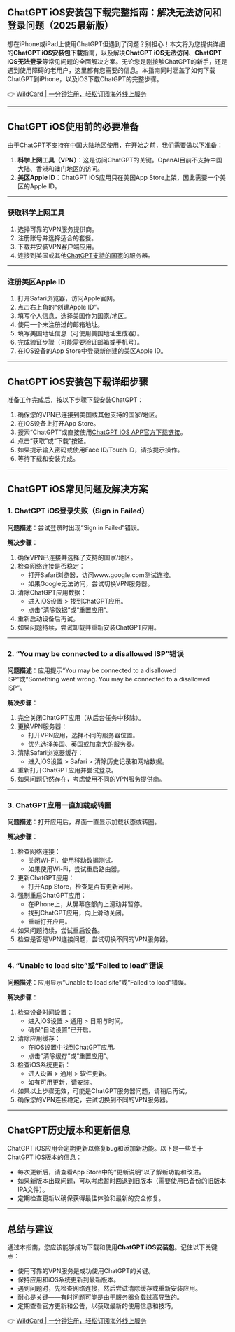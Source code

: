## ChatGPT iOS安装包下载完整指南：解决无法访问和登录问题（2025最新版）

想在iPhone或iPad上使用ChatGPT但遇到了问题？别担心！本文将为您提供详细的**ChatGPT iOS安装包下载**指南，以及解决**ChatGPT iOS无法访问**、**ChatGPT iOS无法登录**等常见问题的全面解决方案。无论您是刚接触ChatGPT的新手，还是遇到使用障碍的老用户，这里都有您需要的信息。本指南同时涵盖了如何下载ChatGPT到iPhone，以及iOS下载ChatGPT的完整步骤。

👉 [WildCard | 一分钟注册，轻松订阅海外线上服务](https://bit.ly/bewildcard)

---

## ChatGPT iOS使用前的必要准备

由于ChatGPT不支持在中国大陆地区使用，在开始之前，我们需要做以下准备：

1. **科学上网工具（VPN）**：这是访问ChatGPT的关键。OpenAI目前不支持中国大陆、香港和澳门地区的访问。
2. **美区Apple ID**：ChatGPT iOS应用只在美国App Store上架，因此需要一个美区的Apple ID。

---

### 获取科学上网工具

1. 选择可靠的VPN服务提供商。
2. 注册账号并选择适合的套餐。
3. 下载并安装VPN客户端应用。
4. 连接到美国或其他[ChatGPT支持的国家](https://bit.ly/bewildcard)的服务器。

---

### 注册美区Apple ID

1. 打开Safari浏览器，访问Apple官网。
2. 点击右上角的“创建Apple ID”。
3. 填写个人信息，选择美国作为国家/地区。
4. 使用一个未注册过的邮箱地址。
5. 填写美国地址信息（可使用美国地址生成器）。
6. 完成验证步骤（可能需要验证邮箱或手机号）。
7. 在iOS设备的App Store中登录新创建的美区Apple ID。

---

## ChatGPT iOS安装包下载详细步骤

准备工作完成后，按以下步骤下载安装ChatGPT：

1. 确保您的VPN已连接到美国或其他支持的国家/地区。
2. 在iOS设备上打开App Store。
3. 搜索“ChatGPT”或直接使用[ChatGPT iOS APP官方下载链接](https://bit.ly/bewildcard)。
4. 点击“获取”或“下载”按钮。
5. 如果提示输入密码或使用Face ID/Touch ID，请按提示操作。
6. 等待下载和安装完成。

---

## ChatGPT iOS常见问题及解决方案

### 1. ChatGPT iOS登录失败（Sign in Failed）

**问题描述**：尝试登录时出现“Sign in Failed”错误。

**解决步骤**：

1. 确保VPN已连接并选择了支持的国家/地区。
2. 检查网络连接是否稳定：
   - 打开Safari浏览器，访问www.google.com测试连接。
   - 如果Google无法访问，尝试切换VPN服务器。
3. 清除ChatGPT应用数据：
   - 进入iOS设置 > 找到ChatGPT应用。
   - 点击“清除数据”或“重置应用”。
4. 重新启动设备后再试。
5. 如果问题持续，尝试卸载并重新安装ChatGPT应用。

---

### 2. “You may be connected to a disallowed ISP”错误

**问题描述**：应用提示“You may be connected to a disallowed ISP”或“Something went wrong. You may be connected to a disallowed ISP”。

**解决步骤**：

1. 完全关闭ChatGPT应用（从后台任务中移除）。
2. 更换VPN服务器：
   - 打开VPN应用，选择不同的服务器位置。
   - 优先选择美国、英国或加拿大的服务器。
3. 清除Safari浏览器缓存：
   - 进入iOS设置 > Safari > 清除历史记录和网站数据。
4. 重新打开ChatGPT应用并尝试登录。
5. 如果问题仍然存在，考虑使用不同的VPN服务提供商。

---

### 3. ChatGPT应用一直加载或转圈

**问题描述**：打开应用后，界面一直显示加载状态或转圈。

**解决步骤**：

1. 检查网络连接：
   - 关闭Wi-Fi，使用移动数据测试。
   - 如果使用Wi-Fi，尝试重启路由器。
2. 更新ChatGPT应用：
   - 打开App Store，检查是否有更新可用。
3. 强制重启ChatGPT应用：
   - 在iPhone上，从屏幕底部向上滑动并暂停。
   - 找到ChatGPT应用，向上滑动关闭。
   - 重新打开应用。
4. 如果问题持续，尝试重启设备。
5. 检查是否是VPN连接问题，尝试切换不同的VPN服务器。

---

### 4. “Unable to load site”或“Failed to load”错误

**问题描述**：应用显示“Unable to load site”或“Failed to load”错误。

**解决步骤**：

1. 检查设备时间设置：
   - 进入iOS设置 > 通用 > 日期与时间。
   - 确保“自动设置”已开启。
2. 清除应用缓存：
   - 在iOS设置中找到ChatGPT应用。
   - 点击“清除缓存”或“重置应用”。
3. 检查iOS系统更新：
   - 进入设置 > 通用 > 软件更新。
   - 如有可用更新，请安装。
4. 如果以上步骤无效，可能是ChatGPT服务器问题，请稍后再试。
5. 确保您的VPN连接稳定，尝试切换到不同的VPN服务器。

---

## ChatGPT历史版本和更新信息

ChatGPT iOS应用会定期更新以修复bug和添加新功能。以下是一些关于ChatGPT iOS版本的信息：

- 每次更新后，请查看App Store中的“更新说明”以了解新功能和改进。
- 如果新版本出现问题，可以考虑暂时回退到旧版本（需要使用已备份的旧版本IPA文件）。
- 定期检查更新以确保获得最佳体验和最新的安全修复。

---

## 总结与建议

通过本指南，您应该能够成功下载和使用**ChatGPT iOS安装包**。记住以下关键点：

- 使用可靠的VPN服务是成功使用ChatGPT的关键。
- 保持应用和iOS系统更新到最新版本。
- 遇到问题时，先检查网络连接，然后尝试清除缓存或重新安装应用。
- 耐心是关键——有时问题可能是由于服务器负载过高导致的。
- 定期查看官方更新和公告，以获取最新的使用信息和技巧。

👉 [WildCard | 一分钟注册，轻松订阅海外线上服务](https://bit.ly/bewildcard)